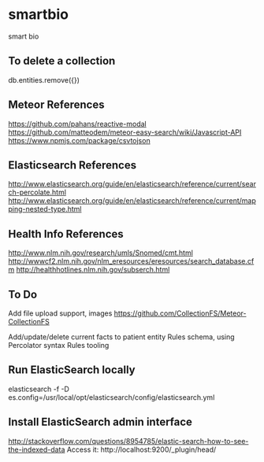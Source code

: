smartbio
========

smart bio

To delete a collection
----------------------
db.entities.remove({})

Meteor References
----------
https://github.com/pahans/reactive-modal
https://github.com/matteodem/meteor-easy-search/wiki/Javascript-API
https://www.npmjs.com/package/csvtojson

Elasticsearch References
------------------------
http://www.elasticsearch.org/guide/en/elasticsearch/reference/current/search-percolate.html
http://www.elasticsearch.org/guide/en/elasticsearch/reference/current/mapping-nested-type.html

Health Info References
----------------------
http://www.nlm.nih.gov/research/umls/Snomed/cmt.html
http://wwwcf2.nlm.nih.gov/nlm_eresources/eresources/search_database.cfm
http://healthhotlines.nlm.nih.gov/subserch.html

To Do
-----
Add file upload support, images
https://github.com/CollectionFS/Meteor-CollectionFS

Add/update/delete current facts to patient entity
Rules schema, using Percolator syntax
Rules tooling

Run ElasticSearch locally
-------------------------
elasticsearch -f -D es.config=/usr/local/opt/elasticsearch/config/elasticsearch.yml

Install ElasticSearch admin interface
-------------------------------------
http://stackoverflow.com/questions/8954785/elastic-search-how-to-see-the-indexed-data
Access it:
http://localhost:9200/_plugin/head/